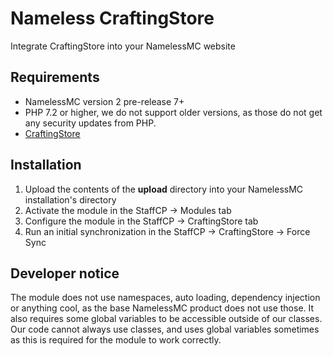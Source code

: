 # Nameless CraftingStore
Integrate CraftingStore into your NamelessMC website

## Requirements
- NamelessMC version 2 pre-release 7+
- PHP 7.2 or higher, we do not support older versions, as those do not get any security updates from PHP.
- [CraftingStore](https://craftingstore.net)

## Installation
1. Upload the contents of the **upload** directory into your NamelessMC installation's directory
2. Activate the module in the StaffCP -> Modules tab
3. Configure the module in the StaffCP -> CraftingStore tab
4. Run an initial synchronization in the StaffCP -> CraftingStore -> Force Sync

## Developer notice
The module does not use namespaces, auto loading, dependency injection or anything cool, as the base NamelessMC product does not use those. It also requires some global variables to be accessible outside of our classes. Our code cannot always use classes, and uses global variables sometimes as this is required for the module to work correctly.